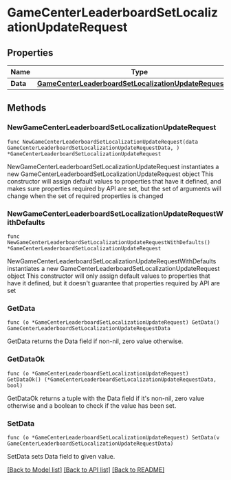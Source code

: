 # GameCenterLeaderboardSetLocalizationUpdateRequest

## Properties

Name | Type | Description | Notes
------------ | ------------- | ------------- | -------------
**Data** | [**GameCenterLeaderboardSetLocalizationUpdateRequestData**](GameCenterLeaderboardSetLocalizationUpdateRequestData.md) |  | 

## Methods

### NewGameCenterLeaderboardSetLocalizationUpdateRequest

`func NewGameCenterLeaderboardSetLocalizationUpdateRequest(data GameCenterLeaderboardSetLocalizationUpdateRequestData, ) *GameCenterLeaderboardSetLocalizationUpdateRequest`

NewGameCenterLeaderboardSetLocalizationUpdateRequest instantiates a new GameCenterLeaderboardSetLocalizationUpdateRequest object
This constructor will assign default values to properties that have it defined,
and makes sure properties required by API are set, but the set of arguments
will change when the set of required properties is changed

### NewGameCenterLeaderboardSetLocalizationUpdateRequestWithDefaults

`func NewGameCenterLeaderboardSetLocalizationUpdateRequestWithDefaults() *GameCenterLeaderboardSetLocalizationUpdateRequest`

NewGameCenterLeaderboardSetLocalizationUpdateRequestWithDefaults instantiates a new GameCenterLeaderboardSetLocalizationUpdateRequest object
This constructor will only assign default values to properties that have it defined,
but it doesn't guarantee that properties required by API are set

### GetData

`func (o *GameCenterLeaderboardSetLocalizationUpdateRequest) GetData() GameCenterLeaderboardSetLocalizationUpdateRequestData`

GetData returns the Data field if non-nil, zero value otherwise.

### GetDataOk

`func (o *GameCenterLeaderboardSetLocalizationUpdateRequest) GetDataOk() (*GameCenterLeaderboardSetLocalizationUpdateRequestData, bool)`

GetDataOk returns a tuple with the Data field if it's non-nil, zero value otherwise
and a boolean to check if the value has been set.

### SetData

`func (o *GameCenterLeaderboardSetLocalizationUpdateRequest) SetData(v GameCenterLeaderboardSetLocalizationUpdateRequestData)`

SetData sets Data field to given value.



[[Back to Model list]](../README.md#documentation-for-models) [[Back to API list]](../README.md#documentation-for-api-endpoints) [[Back to README]](../README.md)


